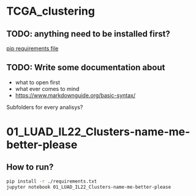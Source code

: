 # TCGA_clustering

## TODO: anything need to be installed first?

[pip requirements file](https://pip.pypa.io/en/stable/user_guide/)

## TODO: Write some documentation about
 - what to open first
 - what ever comes to mind
 - https://www.markdownguide.org/basic-syntax/

Subfolders for every analisys?




# 01_LUAD_IL22_Clusters-name-me-better-please

## How to run?

```bash
pip install -r ./requirements.txt
jupyter notebook 01_LUAD_IL22_Clusters-name-me-better-please
```
